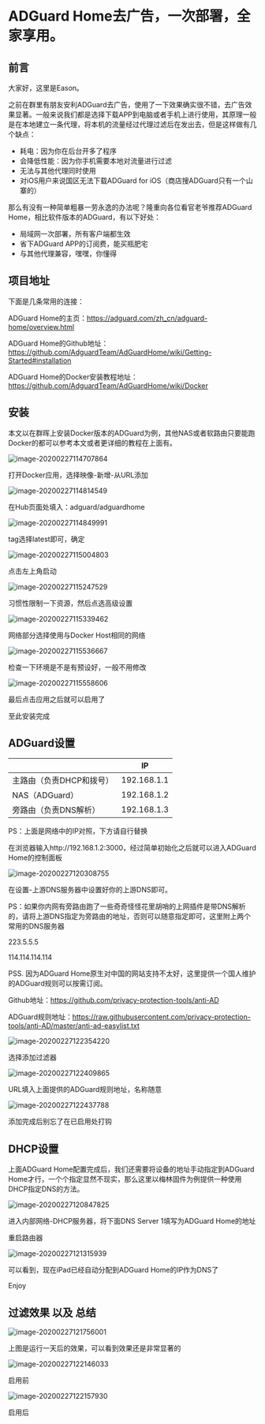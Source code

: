 # ADGuard Home去广告，一次部署，全家享用。

## 前言

大家好，这里是Eason。

之前在群里有朋友安利ADGuard去广告，使用了一下效果确实很不错，去广告效果显著。一般来说我们都是选择下载APP到电脑或者手机上进行使用，其原理一般是在本地建立一条代理，将本机的流量经过代理过滤后在发出去，但是这样做有几个缺点：

- 耗电：因为你在后台开多了程序
- 会降低性能：因为你手机需要本地对流量进行过滤
- 无法与其他代理同时使用
- 对iOS用户来说国区无法下载ADGuard for iOS（商店搜ADGuard只有一个山寨的）

那么有没有一种简单粗暴一劳永逸的办法呢？隆重向各位看官老爷推荐ADGuard Home，相比软件版本的ADGuard，有以下好处：

- 局域网一次部署，所有客户端都生效
- 省下ADGuard APP的订阅费，能买瓶肥宅
- 与其他代理兼容，嘿嘿，你懂得

## 项目地址

下面是几条常用的连接：

ADGuard Home的主页：https://adguard.com/zh_cn/adguard-home/overview.html

ADGuard Home的Github地址：https://github.com/AdguardTeam/AdGuardHome/wiki/Getting-Started#installation

ADGuard Home的Docker安装教程地址：https://github.com/AdguardTeam/AdGuardHome/wiki/Docker

## 安装

本文以在群晖上安装Docker版本的ADGuard为例，其他NAS或者软路由只要能跑Docker的都可以参考本文或者更详细的教程在上面有。

![image-20200227114707864](assets/image-20200227114707864.png)

打开Docker应用，选择映像-新增-从URL添加

![image-20200227114814549](assets/image-20200227114814549.png)

在Hub页面处填入：adguard/adguardhome

![image-20200227114849991](assets/image-20200227114849991.png)

tag选择latest即可，确定

![image-20200227115004803](assets/image-20200227115004803.png)

点击左上角启动

![image-20200227115247529](assets/image-20200227115247529.png)

习惯性限制一下资源，然后点选高级设置

![image-20200227115339462](assets/image-20200227115339462.png)

网络部分选择使用与Docker Host相同的网络

![image-20200227115536667](assets/image-20200227115536667.png)

检查一下环境是不是有预设好，一般不用修改

![image-20200227115558606](assets/image-20200227115558606.png)

最后点击应用之后就可以启用了

至此安装完成

## ADGuard设置

|                          | IP          |
| ------------------------ | ----------- |
| 主路由（负责DHCP和拨号） | 192.168.1.1 |
| NAS（ADGuard）           | 192.168.1.2 |
| 旁路由（负责DNS解析）    | 192.168.1.3 |

PS：上面是网络中的IP对照，下方请自行替换

在浏览器输入http://192.168.1.2:3000，经过简单初始化之后就可以进入ADGuard Home的控制面板

![image-20200227120308755](assets/image-20200227120308755.png)

在设置-上游DNS服务器中设置好你的上游DNS即可。

PS：如果你内网有旁路由跑了一些奇奇怪怪花里胡哨的上网插件是带DNS解析的，请将上游DNS指定为旁路由的地址，否则可以随意指定即可，这里附上两个常用的DNS服务器

223.5.5.5

114.114.114.114

PSS. 因为ADGuard Home原生对中国的网站支持不太好，这里提供一个国人维护的ADGuard规则可以按需订阅。

Github地址：https://github.com/privacy-protection-tools/anti-AD

ADGuard规则地址：https://raw.githubusercontent.com/privacy-protection-tools/anti-AD/master/anti-ad-easylist.txt

![image-20200227122354220](assets/image-20200227122354220.png)

选择添加过滤器

![image-20200227122409865](assets/image-20200227122409865.png)

URL填入上面提供的ADGuard规则地址，名称随意

![image-20200227122437788](assets/image-20200227122437788.png)

添加完成后别忘了在已启用处打钩

## DHCP设置

上面ADGuard Home配置完成后，我们还需要将设备的地址手动指定到ADGuard Home才行，一个个指定显然不现实，那么这里以梅林固件为例提供一种使用DHCP指定DNS的方法。

![image-20200227120847825](assets/image-20200227120847825.png)

进入内部网络-DHCP服务器，将下面DNS Server 1填写为ADGuard Home的地址

重启路由器

![image-20200227121315939](assets/image-20200227121315939.png)

可以看到，现在iPad已经自动分配到ADGuard Home的IP作为DNS了

Enjoy

## 过滤效果 以及 总结

![image-20200227121756001](assets/image-20200227121756001.png)

上图是运行一天后的效果，可以看到效果还是非常显著的

![image-20200227122146033](assets/image-20200227122146033.png)

启用前

![image-20200227122157930](assets/image-20200227122157930.png)

启用后

